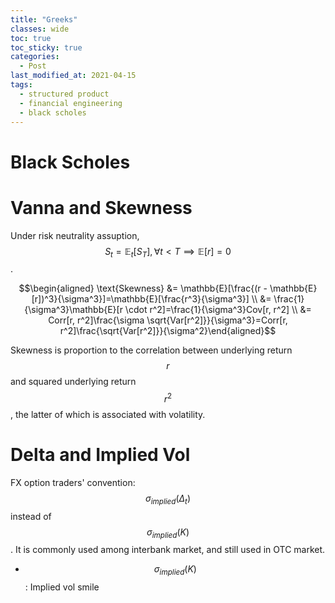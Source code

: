 ```yaml
---
title: "Greeks"
classes: wide
toc: true
toc_sticky: true
categories: 
  - Post
last_modified_at: 2021-04-15
tags:
  - structured product
  - financial engineering
  - black scholes  
---
```


<script type="text/javascript" async
  src="https://cdn.mathjax.org/mathjax/latest/MathJax.js?config=TeX-MML-AM_CHTML">
</script>

# Black Scholes
$$$$

# Vanna and Skewness
Under risk neutrality assuption, $$S_t = \mathbb{E}_t[S_T], \forall t<T \implies \mathbb{E}[r]=0 $$.

$$\begin{aligned} \text{Skewness} &= \mathbb{E}[\frac{(r - \mathbb{E}[r])^3}{\sigma^3}]=\mathbb{E}[\frac{r^3}{\sigma^3}] \\ &= \frac{1}{\sigma^3}\mathbb{E}[r \cdot r^2]=\frac{1}{\sigma^3}Cov[r, r^2] \\ &= Corr[r, r^2]\frac{\sigma \sqrt{Var[r^2]}}{\sigma^3}=Corr[r, r^2]\frac{\sqrt{Var[r^2]}}{\sigma^2}\end{aligned}$$

Skewness is proportion to the correlation between underlying return $$r$$ and squared underlying return $$r^2$$, the latter of which is associated with volatility. 

# Delta and Implied Vol
FX option traders' convention: $$\sigma_{implied}(\Delta_t)$$ instead of $$\sigma_{implied}(K)$$. It is commonly used among interbank market, and still used in OTC market.

- $$ \sigma_{implied}(K) $$: Implied vol smile

    <script src="https://cdn.plot.ly/plotly-latest.min.js"></script>
    <div id="25a6c0cd-8172-4064-adde-d675fc86323d" class="plotly-graph-div" style="height:100%; width:100%;"></div>
    <script type="text/javascript">window.PLOTLYENV=window.PLOTLYENV || {}; window.PLOTLYENV.BASE_URL="https://plot.ly"; Plotly.newPlot( "25a6c0cd-8172-4064-adde-d675fc86323d", [{"type": "scatter", "x": [50, 60, 70, 80, 90, 100, 110, 120, 130, 140, 150], "y": [25, 20, 16, 13, 11, 10, 9.5, 9.1, 8.8, 9, 9.2]}], {"linkText": "Export to plot.ly", "showLink": true}) </script>

- Delta plots under different implied vol

    <script src="https://cdn.plot.ly/plotly-latest.min.js"></script>
    <div id="bc3146ac-70a8-4059-a4eb-ba96582b4c41" class="plotly-graph-div" style="height:100%; width:100%;"></div>
    <script type="text/javascript">window.PLOTLYENV=window.PLOTLYENV || {}; window.PLOTLYENV.BASE_URL="https://plot.ly"; Plotly.newPlot( "bc3146ac-70a8-4059-a4eb-ba96582b4c41", [{"name": "Vanilla Call Payoff", "type": "scatter", "x": [50, 60, 70, 80, 90, 100, 110, 120, 130, 140, 150], "xaxis": "x", "y": [0, 0, 0, 0, 0, 0, 10, 20, 30, 40, 50], "yaxis": "y"}, {"name": "Delta of High Vol", "type": "scatter", "x": [50, 60, 70, 80, 90, 100, 110, 120, 130, 140, 150], "xaxis": "x", "y": [0, 0.05, 0.12, 0.2, 0.3, 0.5, 0.7, 0.8, 0.88, 0.95, 1], "yaxis": "y2"}, {"name": "Delta of Low Vol", "type": "scatter", "x": [50, 60, 70, 80, 90, 100, 110, 120, 130, 140, 150], "xaxis": "x", "y": [0, 0.03, 0.08, 0.15, 0.24, 0.5, 0.76, 0.85, 0.92, 0.97, 1], "yaxis": "y2"}], {"yaxis": {"anchor": "x", "domain": [0.0, 1.0], "title": {"text": "<b>Payoff</b>"}}, "yaxis2": {"anchor": "x", "overlaying": "y", "side": "right", "title": {"text": "<b>Delta</b>"}}, "xaxis": {"domain": [0.0, 0.94], "title": {"text": "<b>St</b>"}}}, {"linkText": "Export to plot.ly", "showLink": true}) </script>


# Appendix
## Notations
$$r = \ln(\frac{S_t}{S_0})$$


# References
Adam S. Iqbal, Volatility: Practical Options Theory (2018, Wiley)